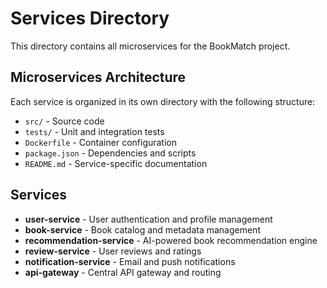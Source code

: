 # Services Directory

This directory contains all microservices for the BookMatch project.

## Microservices Architecture

Each service is organized in its own directory with the following structure:

- `src/` - Source code
- `tests/` - Unit and integration tests
- `Dockerfile` - Container configuration
- `package.json` - Dependencies and scripts
- `README.md` - Service-specific documentation

## Services

- **user-service** - User authentication and profile management
- **book-service** - Book catalog and metadata management
- **recommendation-service** - AI-powered book recommendation engine
- **review-service** - User reviews and ratings
- **notification-service** - Email and push notifications
- **api-gateway** - Central API gateway and routing
